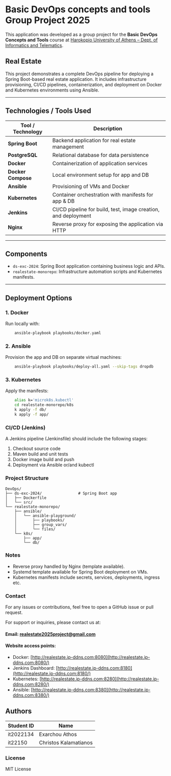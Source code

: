 # Basic DevOps concepts and tools Group Project 2025

This application was developed as a group project for the **Basic DevOps Concepts and Tools** course at [Harokopio University of Athens – Dept. of Informatics and Telematics](https://www.dit.hua.gr).

## Real Estate

This project demonstrates a complete DevOps pipeline for deploying a Spring Boot-based real estate application. It includes infrastructure provisioning, CI/CD pipelines, containerization, and deployment on Docker and Kubernetes environments using Ansible.

---

## Technologies / Tools Used

| Tool / Technology | Description                                                    |
|-------------------|----------------------------------------------------------------|
| **Spring Boot**   | Backend application for real estate management                 |
| **PostgreSQL**    | Relational database for data persistence                       |
| **Docker**        | Containerization of application services                       |
| **Docker Compose**| Local environment setup for app and DB                         |
| **Ansible**       | Provisioning of VMs and Docker                                 |
| **Kubernetes**    | Container orchestration with manifests for app & DB            |
| **Jenkins**       | CI/CD pipeline for build, test, image creation, and deployment |
| **Nginx**         | Reverse proxy for exposing the application via HTTP            |

---

## Components

- `ds-exc-2024`: Spring Boot application containing business logic and APIs.
- `realestate-monorepo`: Infrastructure automation scripts and Kubernetes manifests.

---

## Deployment Options

### 1. **Docker**

Run locally with:

```bash
    ansible-playbook playbooks/docker.yaml
```

### 2. **Ansible**

Provision the app and DB on separate virtual machines:
```bash
    ansible-playbook playbooks/deploy-all.yaml --skip-tags dropdb
```

### **3. Kubernetes**

Apply the manifests:
```bash
    alias k='microk8s.kubectl'
    cd realestate-monorepo/k8s
    k apply -f db/
    k apply -f app/
```

### CI/CD (Jenkins)

A Jenkins pipeline (Jenkinsfile) should include the following stages:

1. Checkout source code
2. Maven build and unit tests
3. Docker image build and push
4. Deployment via Ansible or/and kubectl

### Project Structure

```text
DevOps/
├── ds-exc-2024/                # Spring Boot app
│   ├── Dockerfile
│   └── src/
└── realestate-monorepo/
    ├── ansible/
    │   └── ansible-playground/
    │       ├── playbooks/
    │       ├── group_vars/
    │       └── files/
    └── k8s/
        ├── app/
        └── db/
```

### Notes

- Reverse proxy handled by Nginx (template available).
- Systemd template available for Spring Boot deployment on VMs.
- Kubernetes manifests include secrets, services, deployments, ingress etc.


### Contact

For any issues or contributions, feel free to open a GitHub issue or pull request.

For support or inquiries, please contact us at:
#### Email: realestate2025project@gmail.com
#### Website access points:
- Docker: [http://realestate.ip-ddns.com:8080](http://realestate.ip-ddns.com:8080/)
- Jenkins Dashboard: [http://realestate.ip-ddns.com:8180](http://realestate.ip-ddns.com:8180/)
- Kubernetes: [http://realestate.ip-ddns.com:8280](http://realestate.ip-ddns.com:8280/)
- Ansible: [http://realestate.ip-ddns.com:8380](http://realestate.ip-ddns.com:8380/)


## Authors

| Student ID   | Name                          |
|--------------|-------------------------------|
| it2022134    | Exarchou Athos                |
| it22150      | Christos Kalamatianos         |


### License
MIT License


